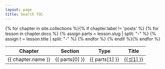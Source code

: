 ```yaml
---
layout: page
title: Search TOC
---
```


<link href="{{ site.baseurl }}/assets/css/vanilla-dataTables.min.css" rel="stylesheet" type="text/css">
<table id="index-table" class="display">
    <thead>
        <tr>
            <th>Chapter</th>
            <th>Section</th>
            <th>Type</th>
            <th>Title</th>
        </tr>
    </thead>
    <tbody>
<!-- Overview Examples Lesson -->
{% for chapter in site.collections %}{% if chapter.label != 'posts' %}
{% for lesson in chapter.docs %}
{% assign parts = lesson.slug | split: "-" %} {% assign t = lesson.title | split: "-" %}
    <tr>
        <td>{{ chapter.name }}</td>
        <td>{{ parts[0] }}</td>
        <td>{{ parts[1] }}</td>
        <td><a href="{{ lesson.url | absolute_url }}">{{ t[1] }}</a></td>
    </tr>
{% endfor %}
{% endif %}{% endfor %}
    </tbody>
</table>
<script src="{{ site.baseurl }}/assets/js/vanilla-dataTables.min.js" type="text/javascript"></script>

<script>
    var dataTable = new DataTable("#index-table", {
        perPage: 20,
        fixedColumns: true,
        layout: {
            top: "{info}{search}",
            bottom: "{select}{pager}"
        },
        columns: [
            { select: 0, sort: "desc" }
        ]
    });
</script>